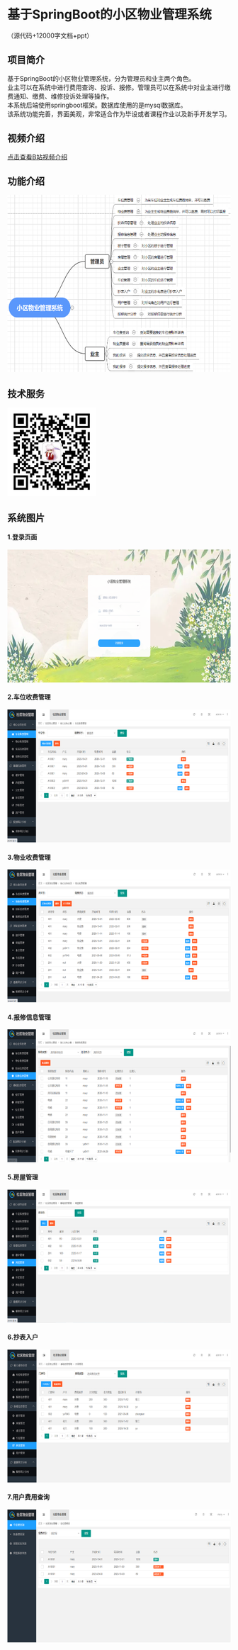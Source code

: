 # 基于SpringBoot的小区物业管理系统<br>

（源代码+12000字文档+ppt）

## 项目简介

基于SpringBoot的小区物业管理系统，分为管理员和业主两个角色。<br>
业主可以在系统中进行费用查询、投诉、报修。管理员可以在系统中对业主进行缴费通知、缴费、维修投诉处理等操作。<br>
本系统后端使用springboot框架。数据库使用的是mysql数据库。<br>
该系统功能完善，界面美观，非常适合作为毕设或者课程作业以及新手开发学习。<br>

## 视频介绍
<a href="https://www.bilibili.com/video/BV1nu411M7GX/?spm_id_from=333.999.0.0" target="_blank">点击查看B站视频介绍</a>

## 功能介绍
<img src="./images/gn.jpg" width="600" height="400" /><br>

## 技术服务
<img src="./images/my.jpg" width="200" height="200" />

## 系统图片
#### 1.登录页面
<img src="./images/1.jpg" width="600" height="300" /><br>
#### 2.车位收费管理
<img src="./images/2.jpg" width="600" height="300" /><br>
#### 3.物业收费管理
<img src="./images/3.jpg" width="600" height="300" /><br>
#### 4.报修信息管理
<img src="./images/4.jpg" width="600" height="300" /><br>
#### 5.房屋管理
<img src="./images/5.jpg" width="600" height="300" /><br>
#### 6.抄表入户
<img src="./images/6.jpg" width="600" height="300" /><br>
#### 7.用户费用查询
<img src="./images/7.jpg" width="600" height="300" /><br>
